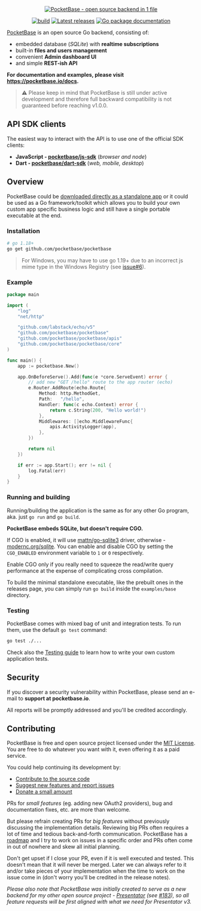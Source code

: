 <p align="center">
    <a href="https://pocketbase.io" target="_blank" rel="noopener">
        <img src="https://i.imgur.com/1Ag0seN.png" alt="PocketBase - open source backend in 1 file" />
    </a>
</p>

<p align="center">
    <a href="https://github.com/pocketbase/pocketbase/actions/workflows/release.yaml" target="_blank" rel="noopener"><img src="https://github.com/pocketbase/pocketbase/actions/workflows/release.yaml/badge.svg" alt="build" /></a>
    <a href="https://github.com/pocketbase/pocketbase/releases" target="_blank" rel="noopener"><img src="https://img.shields.io/github/release/pocketbase/pocketbase.svg" alt="Latest releases" /></a>
    <a href="https://pkg.go.dev/github.com/pocketbase/pocketbase" target="_blank" rel="noopener"><img src="https://godoc.org/github.com/ganigeorgiev/fexpr?status.svg" alt="Go package documentation" /></a>
</p>

[PocketBase](https://pocketbase.io) is an open source Go backend, consisting of:

- embedded database (_SQLite_) with **realtime subscriptions**
- built-in **files and users management**
- convenient **Admin dashboard UI**
- and simple **REST-ish API**

**For documentation and examples, please visit https://pocketbase.io/docs.**

> ⚠️ Please keep in mind that PocketBase is still under active development
> and therefore full backward compatibility is not guaranteed before reaching v1.0.0.


## API SDK clients

The easiest way to interact with the API is to use one of the official SDK clients:

- **JavaScript - [pocketbase/js-sdk](https://github.com/pocketbase/js-sdk)** (_browser and node_)
- **Dart - [pocketbase/dart-sdk](https://github.com/pocketbase/dart-sdk)** (_web, mobile, desktop_)


## Overview

PocketBase could be [downloaded directly as a standalone app](https://github.com/pocketbase/pocketbase/releases) or it could be used as a Go framework/toolkit which allows you to build
your own custom app specific business logic and still have a single portable executable at the end.

### Installation

```sh
# go 1.18+
go get github.com/pocketbase/pocketbase
```
> For Windows, you may have to use go 1.19+ due to an incorrect js mime type in the Windows Registry (see [issue#6](https://github.com/pocketbase/pocketbase/issues/6)).

### Example

```go
package main

import (
    "log"
    "net/http"

    "github.com/labstack/echo/v5"
    "github.com/pocketbase/pocketbase"
    "github.com/pocketbase/pocketbase/apis"
    "github.com/pocketbase/pocketbase/core"
)

func main() {
    app := pocketbase.New()

    app.OnBeforeServe().Add(func(e *core.ServeEvent) error {
        // add new "GET /hello" route to the app router (echo)
        e.Router.AddRoute(echo.Route{
            Method: http.MethodGet,
            Path:   "/hello",
            Handler: func(c echo.Context) error {
                return c.String(200, "Hello world!")
            },
            Middlewares: []echo.MiddlewareFunc{
                apis.ActivityLogger(app),
            },
        })

        return nil
    })

    if err := app.Start(); err != nil {
        log.Fatal(err)
    }
}
```

### Running and building

Running/building the application is the same as for any other Go program, aka. just `go run` and `go build`.

**PocketBase embeds SQLite, but doesn't require CGO.**

If CGO is enabled, it will use [mattn/go-sqlite3](https://pkg.go.dev/github.com/mattn/go-sqlite3) driver, otherwise - [modernc.org/sqlite](https://pkg.go.dev/modernc.org/sqlite). You can enable and disable CGO by setting the `CGO_ENABLED` environment variable to `1` or `0` respectively.

Enable CGO only if you really need to squeeze the read/write query performance at the expense of complicating cross compilation.

To build the minimal standalone executable, like the prebuilt ones in the releases page, you can simply run `go build` inside the `examples/base` directory.

### Testing

PocketBase comes with mixed bag of unit and integration tests.
To run them, use the default `go test` command:
```sh
go test ./...
```

Check also the [Testing guide](http://pocketbase.io/docs/testing) to learn how to write your own custom application tests.

## Security

If you discover a security vulnerability within PocketBase, please send an e-mail to **support at pocketbase.io**.

All reports will be promptly addressed and you'll be credited accordingly.


## Contributing

PocketBase is free and open source project licensed under the [MIT License](LICENSE.md).
You are free to do whatever you want with it, even offering it as a paid service.

You could help continuing its development by:

- [Contribute to the source code](CONTRIBUTING.md)
- [Suggest new features and report issues](https://github.com/pocketbase/pocketbase/issues)
- [Donate a small amount](https://pocketbase.io/support-us)

PRs for _small features_ (eg. adding new OAuth2 providers), bug and documentation fixes, etc. are more than welcome.

But please refrain creating PRs for _big features_ without previously discussing the implementation details. Reviewing big PRs often requires a lot of time and tedious back-and-forth communication.
PocketBase has a [roadmap](https://github.com/orgs/pocketbase/projects/2)
and I try to work on issues in a specific order and PRs often come in out of nowhere and skew all initial planning.

Don't get upset if I close your PR, even if it is well executed and tested. This doesn't mean that it will never be merged.
Later we can always refer to it and/or take pieces of your implementation when the time to work on the issue come in (don't worry you'll be credited in the release notes).

_Please also note that PocketBase was initially created to serve as a new backend for my other open source project - [Presentator](https://presentator.io) (see [#183](https://github.com/presentator/presentator/issues/183)),
so all feature requests will be first aligned with what we need for Presentator v3._

